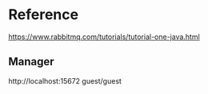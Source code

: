 # Reference

https://www.rabbitmq.com/tutorials/tutorial-one-java.html

## Manager
http://localhost:15672
guest/guest